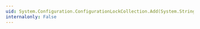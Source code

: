 ```yaml
---
uid: System.Configuration.ConfigurationLockCollection.Add(System.String)
internalonly: False
---
```

